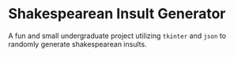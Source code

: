 # Shakespearean Insult Generator

A fun and small undergraduate project utilizing `tkinter` and `json` to randomly generate shakespearean insults.
